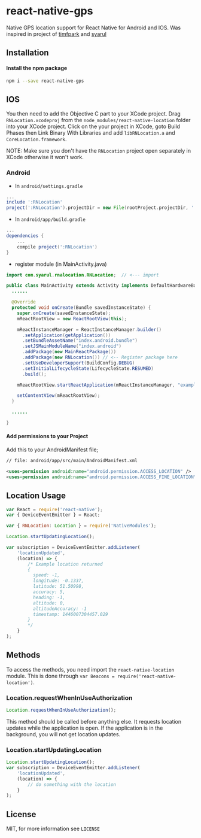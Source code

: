 # react-native-gps

Native GPS location support for React Native for Android and IOS. Was inspired in project of [timfpark](https://github.com/timfpark/react-native-location) and  [syarul](https://github.com/syarul/react-native-android-location)

## Installation
#### Install the npm package
```bash
npm i --save react-native-gps
```
## IOS
You then need to add the Objective C part to your XCode project. Drag `RNLocation.xcodeproj` from the `node_modules/react-native-location` folder into your XCode project. Click on the your project in XCode, goto Build Phases then Link Binary With Libraries and add `libRNLocation.a` and `CoreLocation.framework`.

NOTE: Make sure you don't have the `RNLocation` project open separately in XCode otherwise it won't work.

### Android

* In `android/settings.gradle`

```gradle
...
include ':RNLocation'
project(':RNLocation').projectDir = new File(rootProject.projectDir, '../node_modules/react-native-gps')
```

* In `android/app/build.gradle`

```gradle
...
dependencies {
    ...
    compile project(':RNLocation')
}
```

* register module (in MainActivity.java)

```java
import com.syarul.rnalocation.RNLocation;  // <--- import

public class MainActivity extends Activity implements DefaultHardwareBackBtnHandler {
  ......

  @Override
  protected void onCreate(Bundle savedInstanceState) {
    super.onCreate(savedInstanceState);
    mReactRootView = new ReactRootView(this);

    mReactInstanceManager = ReactInstanceManager.builder()
      .setApplication(getApplication())
      .setBundleAssetName("index.android.bundle")
      .setJSMainModuleName("index.android")
      .addPackage(new MainReactPackage())
      .addPackage(new RNLocation()) // <-- Register package here
      .setUseDeveloperSupport(BuildConfig.DEBUG)
      .setInitialLifecycleState(LifecycleState.RESUMED)
      .build();

    mReactRootView.startReactApplication(mReactInstanceManager, "example", null);

    setContentView(mReactRootView);
  }

  ......

}
```

#### Add permissions to your Project

Add this to your AndroidManifest file;

``` xml
// file: android/app/src/main/AndroidManifest.xml

<uses-permission android:name="android.permission.ACCESS_LOCATION" />
<uses-permission android:name="android.permission.ACCESS_FINE_LOCATION" />
```

## Location Usage
```javascript
var React = require('react-native');
var { DeviceEventEmitter } = React;

var { RNLocation: Location } = require('NativeModules');

Location.startUpdatingLocation();

var subscription = DeviceEventEmitter.addListener(
    'locationUpdated',
    (location) => {
        /* Example location returned
        {
          speed: -1,
          longitude: -0.1337,
          latitude: 51.50998,
          accuracy: 5,
          heading: -1,
          altitude: 0,
          altitudeAccuracy: -1
          timestamp: 1446007304457.029
        }
        */
    }
);
```


## Methods

To access the methods, you need import the `react-native-location` module. This is done through `var Beacons = require('react-native-location')`.

### Location.requestWhenInUseAuthorization
```javascript
Location.requestWhenInUseAuthorization();
```

This method should be called before anything else. It requests location updates while the application is open. If the application is in the background, you will not get location updates.

### Location.startUpdatingLocation
```javascript
Location.startUpdatingLocation();
var subscription = DeviceEventEmitter.addListener(
    'locationUpdated',
    (location) => {
        // do something with the location
    }
);
```
## License
MIT, for more information see `LICENSE`
